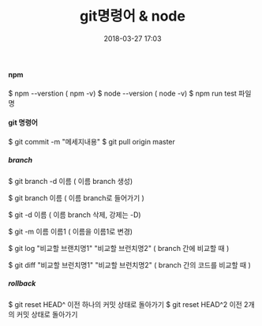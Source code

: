 ﻿---
layout:  post 
title:  "git명령어 & node"
date: 2018-03-27 17:03
categories: explanation
tags: git
---

#### npm
$ npm --verstion ( npm -v)
$ node --version ( node -v)
$ npm run test 파일명

#### git 명령어
$ git commit -m "메세지내용" 
$ git pull origin master 

##### branch
$ git branch -d 이름 ( 이름 branch 생성)

$ git branch 이름 ( 이름 branch로 들어가기 )

$ git -d 이름 ( 이름 branch 삭제, 강제는 -D)

$ git -m 이름 이름1 ( 이름을 이름1로 변경)

$ git log "비교할 브랜치명1" "비교할 브런치명2" ( branch 간에 비교할 때 )

$ git diff "비교할 브런치명1" "비교할 브런치명2" ( branch 간의 코드를 비교할 때 )


##### rollback 
$ git reset HEAD^ 이전 하나의 커밋 상태로 돌아가기
$ git reset HEAD^2 이전 2개의 커밋 상태로 돌아가기




